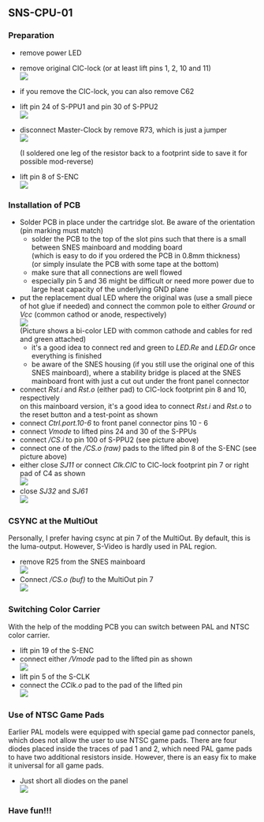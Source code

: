 ## SNS-CPU-01

### Preparation

- remove power LED
- remove original CIC-lock (or at least lift pins 1, 2, 10 and 11)  
  ![](./CIC-lock.jpg)
  
- if you remove the CIC-lock, you can also remove C62
  
- lift pin 24 of S-PPU1 and pin 30 of S-PPU2  
  ![](./S-PPUs.jpg)

- disconnect Master-Clock by remove R73, which is just a jumper  
  ![](./MCLK_disconnected.jpg)

  (I soldered one leg of the resistor back to a footprint side to save it for possible mod-reverse)

- lift pin 8 of S-ENC   
  ![](./csync_snestop.jpg)


### Installation of PCB

- Solder PCB in place under the cartridge slot. Be aware of the orientation (pin marking must match)
  - solder the PCB to the top of the slot pins such that there is a small between SNES mainboard and modding board  
    (which is easy to do if you ordered the PCB in 0.8mm thickness)  
    (or simply insulate the PCB with some tape at the bottom)
  - make sure that all connections are well flowed
  - especially pin 5 and 36 might be difficult or need more power due to large heat capacity of the underlying GND plane
- put the replacement dual LED where the original was (use a small piece of hot glue if needed) and connect the common pole to either _Ground_ or _Vcc_ (common cathod or anode, respectively)  
  ![](../common_pics/LED_CC.jpg)  
  (Picture shows a bi-color LED with common cathode and cables for red and green attached)
  - it's a good idea to connect red and green to _LED.Re_ and _LED.Gr_ once everything is finished
  - be aware of the SNES housing (if you still use the original one of this SNES mainboard), where a stability bridge is placed at the SNES mainboard front with just a cut out under the front panel connector
- connect _Rst.i_ and _Rst.o_ (either pad) to CIC-lock footprint pin 8 and 10, respectively  
  on this mainboard version, it's a good idea to connect _Rst.i_ and _Rst.o_ to the reset button and a test-point as shown
- connect _Ctrl.port.10-6_ to front panel connector pins 10 - 6
- connect _Vmode_ to lifted pins 24 and 30 of the S-PPUs
- connect _/CS.i_ to pin 100 of S-PPU2 (see picture above)
- connect one of the _/CS.o (raw)_ pads to the lifted pin 8 of the S-ENC (see picture above)
- either close _SJ11_ or connect _Clk.CIC_ to CIC-lock footprint pin 7 or right pad of C4 as shown  
  ![](./basic_connections.jpg)
- close _SJ32_ and _SJ61_  
  ![](./jumper.jpg)



### CSYNC at the MultiOut

Personally, I prefer having csync at pin 7 of the MultiOut. By default, this is the luma-output. However, S-Video is hardly used in PAL region.

- remove R25 from the SNES mainboard  
  ![](./luma_disconnected.jpg)
- Connect _/CS.o (buf)_ to the MultiOut pin 7  
  ![](csync_buf.jpg)



### Switching Color Carrier

With the help of the modding PCB you can switch between PAL and NTSC color carrier. 

- lift pin 19 of the S-ENC
- connect either  _/Vmode_ pad to the lifted pin as shown  
  ![](./nvmode_snestop.jpg)
- lift pin 5 of the S-CLK
- connect the _CClk.o_ pad to the pad of the lifted pin  
  ![](CCLK_connection.jpg)



### Use of NTSC Game Pads

Earlier PAL models were equipped with special game pad connector panels, which does not allow the user to use NTSC game pads. There are four diodes placed inside the traces of pad 1 and 2, which need PAL game pads to have two additional resistors inside. However, there is an easy fix to make it universal for all game pads. 

- Just short all diodes on the panel  
  ![](./short_diodes.jpg)



### Have fun!!!